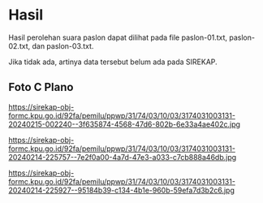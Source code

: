 # Hasil

Hasil perolehan suara paslon dapat dilihat pada file paslon-01.txt, paslon-02.txt, dan paslon-03.txt.

Jika tidak ada, artinya data tersebut belum ada pada SIREKAP.

## Foto C Plano

https://sirekap-obj-formc.kpu.go.id/92fa/pemilu/ppwp/31/74/03/10/03/3174031003131-20240215-002240--3f635874-4568-47d6-802b-6e33a4ae402c.jpg

https://sirekap-obj-formc.kpu.go.id/92fa/pemilu/ppwp/31/74/03/10/03/3174031003131-20240214-225757--7e2f0a00-4a7d-47e3-a033-c7cb888a46db.jpg

https://sirekap-obj-formc.kpu.go.id/92fa/pemilu/ppwp/31/74/03/10/03/3174031003131-20240214-225927--95184b39-c134-4b1e-960b-59efa7d3b2c6.jpg
